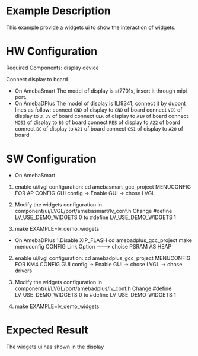 # Example Description

This example provide a widgets ui to show the interaction of widgets.

# HW Configuration

Required Components: display device

Connect display to board
* On AmebaSmart
The model of display is st7701s, insert it through mipi port.
* On AmebaDPlus
The model of display is ILI9341, connect it by dupont lines as follow:
connect `GND` of display to `GND` of board
connect `VCC` of display to `3.3V` of board
connect `CLK` of display to `A19` of board
connect `MOSI` of display to `B6` of board
connect `RES` of display to `A22` of board
connect `DC` of display to `A21` of board
connect `CS1` of display to `A20` of board

# SW Configuration
* On AmebaSmart
1. enable ui/lvgl configuration:
cd amebasmart_gcc_project
MENUCONFIG FOR AP CONFIG
GUI config -> Enable GUI ->  chose LVGL

2. Modify the widgets configuration in
component/ui/LVGL/port/amebasmart/lv_conf.h
Change
#define LV_USE_DEMO_WIDGETS 0
to
#define LV_USE_DEMO_WIDGETS 1

3. make EXAMPLE=lv_demo_widgets

* On AmebaDPlus
1.Disable XIP_FLASH
cd amebadplus_gcc_project
make menuconfig
CONFIG Link Option  --->
choise PSRAM AS HEAP

2. enable ui/lvgl configuration:
cd amebadplus_gcc_project
MENUCONFIG FOR KM4 CONFIG
GUI config -> Enable GUI ->  chose LVGL ->  chose drivers

3. Modify the widgets configuration in
component/ui/LVGL/port/amebadplus/lv_conf.h
Change
#define LV_USE_DEMO_WIDGETS 0
to
#define LV_USE_DEMO_WIDGETS 1

4. make EXAMPLE=lv_demo_widgets

# Expected Result
The widgets ui has shown in the display